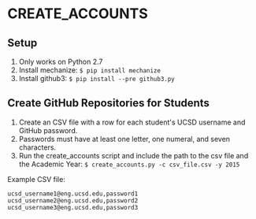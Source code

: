 CREATE_ACCOUNTS
===============


## Setup

1. Only works on Python 2.7
1. Install mechanize: `$ pip install mechanize`
1. Install github3: `$ pip install --pre github3.py`


## Create GitHub Repositories for Students

1. Create an CSV file with a row for each student's UCSD username and GitHub password.
2. Passwords must have at least one letter, one numeral, and seven characters.
3. Run the create_accounts script and include the path to the csv file and the Academic Year: `$ create_accounts.py -c csv_file.csv -y 2015`

Example CSV file:

```
ucsd_username1@eng.ucsd.edu,password1
ucsd_username2@eng.ucsd.edu,password2
ucsd_username3@eng.ucsd.edu,password3
```
